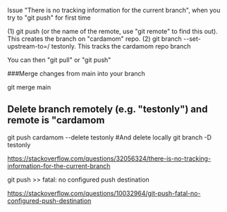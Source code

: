 Issue "There is no tracking information for the current branch", when you try to "git push" for first time

(1) git push <cardamom> (or the name of the remote, use "git remote" to find this out). This creates the branch on "cardamom" repo.
(2)  git branch --set-upstream-to=<cardamom>/<branch> testonly. This tracks the cardamom repo branch
  
  You can then "git pull" or "git push"

  
  ###Merge changes from main into your branch
  
  git merge main
  
  ## Delete branch remotely (e.g. "testonly") and remote is "cardamom
  git push cardamom --delete testonly
  #And delete locally
  git branch -D testonly
  




https://stackoverflow.com/questions/32056324/there-is-no-tracking-information-for-the-current-branch



git push >> fatal: no configured push destination


https://stackoverflow.com/questions/10032964/git-push-fatal-no-configured-push-destination
